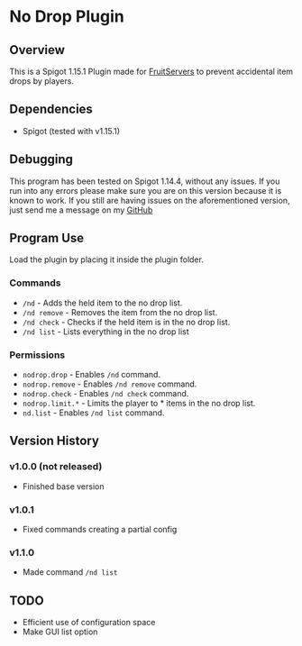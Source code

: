 # No Drop Plugin
## Overview
This is a Spigot 1.15.1 Plugin made for [FruitServers](https://www.fruitservers.net/) to prevent accidental item drops by players.

## Dependencies
* Spigot (tested with v1.15.1)

## Debugging
This program has been tested on Spigot 1.14.4, without any issues. If you run into any errors please make sure you are on this version because it is known to work. If you still are having issues on the aforementioned version, just send me a message on my [GitHub](https://github.com/mattdocherty314)

## Program Use
Load the plugin by placing it inside the plugin folder.
### Commands
* `/nd` - Adds the held item to the no drop list.
* `/nd remove` - Removes the item from the no drop list.
* `/nd check` - Checks if the held item is in the no drop list.
* `/nd list` - Lists everything in the no drop list
### Permissions
* `nodrop.drop` - Enables `/nd` command. 
* `nodrop.remove` - Enables `/nd remove` command.
* `nodrop.check` - Enables `/nd check` command.
* `nodrop.limit.*` - Limits the player to * items in the no drop list. 
* `nd.list` - Enables `/nd list` command.

## Version History
### v1.0.0 (not released)
* Finished base version

### v1.0.1
* Fixed commands creating a partial config

### v1.1.0
* Made command `/nd list`

## TODO
* Efficient use of configuration space
* Make GUI list option